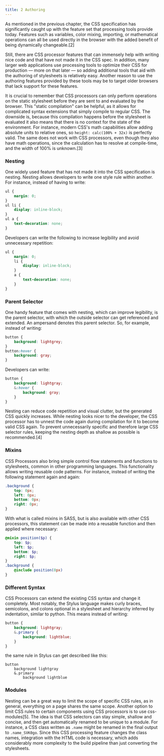 ```yaml
---
title: 2 Authoring
---
```


As mentioned in the previous chapter, the CSS specification has significantly caught up with the feature set that processing tools provide today. Features such as variables, color mixing, importing, or mathematical operations can all be used directly in the browser with the added benefit of being dynamically changeable.[2]

Still, there are CSS processor features that can immensely help with writing nice code and that have not made it in the CSS spec. In addition, many larger web applications use processing tools to optimize their CSS for production — more on that later — so adding additional tools that aid with the authoring of stylesheets is relatively easy. Another reason to use the authoring features provided by these tools may be to target older browsers that lack support for these features.

It is crucial to remember that CSS processors can only perform operations on the static stylesheet before they are sent to and evaluated by the browser. This "static compilation" can be helpful, as it allows for complicated syntax extensions that simply compile to regular CSS. The downside is, because this compilation happens before the stylesheet is evaluated it also means that there is no context for the state of the environment. For instance, modern CSS's math capabilities allow adding absolute units to relative ones, so `height: calc(100% + 32x)` is perfectly valid. The same does not work with CSS processors, even though they also have math operations, since the calculation has to resolve at compile-time, and the width of 100% is unknown.[3]

### Nesting

One widely used feature that has not made it into the CSS specification is nesting. Nesting allows developers to write one style rule within another. For instance, instead of having to write:

```css
ul {
    margin: 0;
}
ul li {
    display: inline-block;
}
ul a {
    text-decoration: none;
}
```

Developers can write the following to increase legibility and avoid unnecessary repetition:

```scss
ul {
    margin: 0;
    li {
        display: inline-block;
    }
    a {
        text-decoration: none;
    }
}
```

### Parent Selector

One handy feature that comes with nesting, which can improve legibility, is the parent selector, with which the outside selector can get referenced and extended. An ampersand denotes this parent selector. So, for example, instead of writing:

```scss
button {
    background: lightgrey;
}
button:hover {
    background: gray;
}
```

Developers can write:

```scss
button {
    background: lightgray;
    &:hover {
        background: gray;
    }
}
```

Nesting can reduce code repetition and visual clutter, but the generated CSS quickly increases. While nesting looks nicer to the developer, the CSS processor has to unnest the code again during compilation for it to become valid CSS again. To prevent unnecessarily specific and therefore large CSS selector rules, keeping the nesting depth as shallow as possible is recommended.[4]

### Mixins

CSS Processors also bring simple control flow statements and functions to stylesheets, common in other programming languages. This functionality allows writing reusable code patterns. For instance, instead of writing the following statement again and again:

```scss
.background {
    top: 0px;
    left: 0px;
    bottom: 0px;
    right: 0px;
}
```

With what is called mixins in SASS, but is also available with other CSS processors, this statement can be made into a reusable function and then applied where necessary:

```scss
@mixin position($p) {
    top: $p;
    left: $p;
    bottom: $p;
    right: $p;
}
.background {
    @include position(0px)
}
```

### Different Syntax

CSS Processors can extend the existing CSS syntax and change it completely. Most notably, the Stylus language makes curly braces, semicolons, and colons optional in a stylesheet and hierarchy inferred by indentation, similar to python. This means instead of writing:

```scss
button {
    background: lightgray;
    &.primary {
        background: lightblue;
    }
}
```

the same rule in Stylus can get described like this:

```stylus
button
    background lightgray
    &.primary
        background lightblue 
```

### Modules

Nesting can be a great way to limit the scope of specific CSS rules, as in general, everything on a page shares the same scope. Another option to limit CSS rules to certain components using CSS processors is to use css-modules[5]. The idea is that CSS selectors can stay simple, shallow and concise, and then get automatically renamed to be unique to a module. For instance, a CSS class written as `.name` might be renamed in the final output to `.name_SVK0go`. Since this CSS processing feature changes the class names, integration with the HTML code is necessary, which adds considerably more complexity to the build pipeline than just converting the stylesheets.
